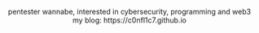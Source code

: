 <p align="center">
  pentester wannabe, interested in cybersecurity, programming and web3 <br>
  my blog: https://c0nfl1c7.github.io <br>
</p>
